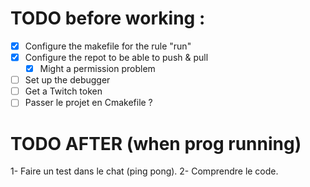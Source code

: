# TODO before working : 
- [x] Configure the makefile for the rule "run"
- [x] Configure the repot to be able to push & pull    
  - [x] Might a permission problem
- [ ] Set up the debugger
- [ ] Get a Twitch token
- [ ] Passer le projet en Cmakefile ?

# TODO AFTER (when prog running)
1- Faire un test dans le chat (ping pong).
2- Comprendre le code.

